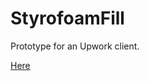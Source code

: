 # StyrofoamFill


Prototype for an Upwork client.

<a href="https://ardaerbaharli.github.io/portfolio/small-games/#styrofoamFill"> Here</a>
